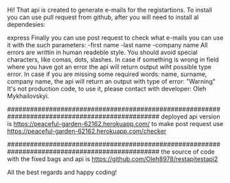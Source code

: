 Hi! That api is created to generate e-mails for the registartions. To install you can use pull request from github, after you will need to install al dependesies:

express 
Finally you can use post request to check what e-mails you can use it with the such parameters: 
-first name 
-last name 
-company name 
All errors are writtin in human readeble style. 
You should avoid special characters, like comas, dots, slashes. 
In case if something is wrong in field where you have got an error the api will return output wiht possible type error. 
In case if you are missing some required words: 
name, surname, company name, 
the api will return an output with type of error: 
"Warning" It's not production code, to use it, please contact with developer: Oleh Mykhailovskyi. 

################################################################################################
deployed api version is https://peaceful-garden-62162.herokuapp.com/
to make post request use https://peaceful-garden-62162.herokuapp.com/checker


################################################################################################
the source of code with the fixed bags and api is https://github.com/Oleh8978/restapitestapi2

All the best regards and happy coding!
